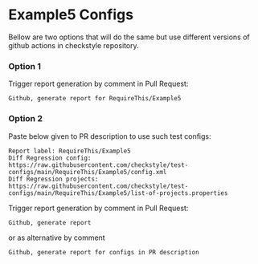 # Example5 Configs

Bellow are two options that will do the same but use different versions
of github actions in checkstyle repository.


### Option 1
Trigger report generation by comment in Pull Request:
```
Github, generate report for RequireThis/Example5
```

### Option 2

Paste below given to PR description to use such test configs:
```
Report label: RequireThis/Example5
Diff Regression config: https://raw.githubusercontent.com/checkstyle/test-configs/main/RequireThis/Example5/config.xml
Diff Regression projects: https://raw.githubusercontent.com/checkstyle/test-configs/main/RequireThis/Example5/list-of-projects.properties
```

Trigger report generation by comment in Pull Request:
```
Github, generate report
```
or as alternative by comment
```
Github, generate report for configs in PR description
```
